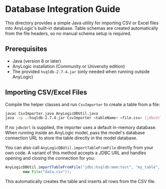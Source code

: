 # Database Integration Guide

This directory provides a simple Java utility for importing CSV or Excel files
into AnyLogic's built-in database. Table schemas are created automatically from
the file headers, so no manual schema setup is required.

## Prerequisites

* Java (version 8 or later)
* AnyLogic installation (Community or University edition)
* The provided `hsqldb-2.7.4.jar` (only needed when running outside AnyLogic)

## Importing CSV/Excel Files

Compile the helper classes and run `CsvImporter` to create a table from a file:

```bash
javac CsvImporter.java AnyLogicDBUtil.java
java -cp .:hsqldb-2.7.4.jar CsvImporter <tableName> <file.csv> [jdbcUrl]
```

If no `jdbcUrl` is supplied, the importer uses a default in-memory database.
When running inside an AnyLogic model, pass the model's database connection URL
to store the table directly in the model database.

You can also call `AnyLogicDBUtil.importTableFromFile` directly from your own
code. A variant of this method accepts a JDBC URL and handles opening and
closing the connection for you:

```java
AnyLogicDBUtil.importTableFromFile("jdbc:hsqldb:mem:test", "my_table",
        new File("data.csv"));
```

This automatically creates the table and inserts all rows from the CSV file.
